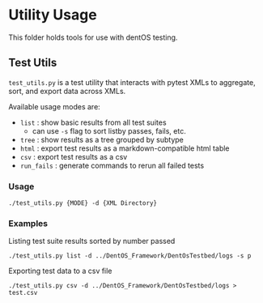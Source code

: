 # Utility Usage

This folder holds tools for use with dentOS testing.

## Test Utils

`test_utils.py` is a test utility that interacts with pytest XMLs to aggregate, sort, and export data across XMLs.

Available usage modes are:

- `list` : show basic results from all test suites
  - can use `-s` flag to sort listby passes, fails, etc.
- `tree` : show results as a tree grouped by subtype
- `html` : export test results as a markdown-compatible html table
- `csv` : export test results as a csv
- `run_fails` : generate commands to rerun all failed tests

### Usage

`./test_utils.py {MODE} -d {XML Directory}`

### Examples

Listing test suite results sorted by number passed

`./test_utils.py list -d ../DentOS_Framework/DentOsTestbed/logs -s p`

Exporting test data to a csv file

`./test_utils.py csv -d ../DentOS_Framework/DentOsTestbed/logs > test.csv`
